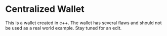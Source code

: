 # Centralized Wallet
This is a wallet created in c++. The wallet has several flaws and should not be used as a real world example. Stay tuned for an edit.
